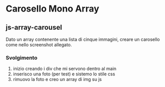 Carosello Mono Array
===

## js-array-carousel

Dato un array contenente una lista di cinque immagini, creare un carosello come nello screenshot allegato.

### Svolgimento

1. inizio creando i div che mi servono dentro al main
2. inserisco una foto (per test) e sistemo lo stile css
3. rimuovo la foto e creo un array di img su js
